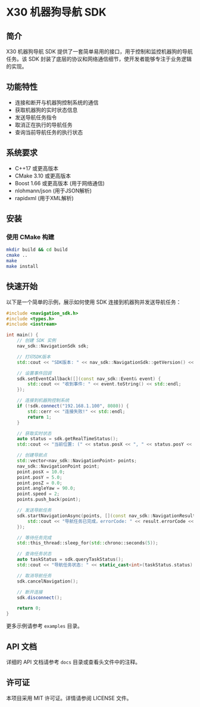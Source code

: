 # X30 机器狗导航 SDK

## 简介

X30 机器狗导航 SDK 提供了一套简单易用的接口，用于控制和监控机器狗的导航任务。该 SDK 封装了底层的协议和网络通信细节，使开发者能够专注于业务逻辑的实现。

## 功能特性

- 连接和断开与机器狗控制系统的通信
- 获取机器狗的实时状态信息
- 发送导航任务指令
- 取消正在执行的导航任务
- 查询当前导航任务的执行状态

## 系统要求

- C++17 或更高版本
- CMake 3.10 或更高版本
- Boost 1.66 或更高版本 (用于网络通信)
- nlohmann/json (用于JSON解析)
- rapidxml (用于XML解析)

## 安装

### 使用 CMake 构建

```bash
mkdir build && cd build
cmake ..
make
make install
```

## 快速开始

以下是一个简单的示例，展示如何使用 SDK 连接到机器狗并发送导航任务：

```cpp
#include <navigation_sdk.h>
#include <types.h>
#include <iostream>

int main() {
    // 创建 SDK 实例
    nav_sdk::NavigationSdk sdk;

    // 打印SDK版本
    std::cout << "SDK版本: " << nav_sdk::NavigationSdk::getVersion() << std::endl;

    // 设置事件回调
    sdk.setEventCallback([](const nav_sdk::Event& event) {
        std::cout << "收到事件: " << event.toString() << std::endl;
    });

    // 连接到机器狗控制系统
    if (!sdk.connect("192.168.1.100", 8080)) {
        std::cerr << "连接失败!" << std::endl;
        return 1;
    }

    // 获取实时状态
    auto status = sdk.getRealTimeStatus();
    std::cout << "当前位置: (" << status.posX << ", " << status.posY << ", " << status.posZ << ")" << std::endl;

    // 创建导航点
    std::vector<nav_sdk::NavigationPoint> points;
    nav_sdk::NavigationPoint point;
    point.posX = 10.0;
    point.posY = 5.0;
    point.posZ = 0.0;
    point.angleYaw = 90.0;
    point.speed = 2;
    points.push_back(point);

    // 发送导航任务
    sdk.startNavigationAsync(points, [](const nav_sdk::NavigationResult& result) {
        std::cout << "导航任务已完成，errorCode: " << result.errorCode << std::endl;
    });

    // 等待任务完成
    std::this_thread::sleep_for(std::chrono::seconds(5));

    // 查询任务状态
    auto taskStatus = sdk.queryTaskStatus();
    std::cout << "导航任务状态: " << static_cast<int>(taskStatus.status) << std::endl;

    // 取消导航任务
    sdk.cancelNavigation();

    // 断开连接
    sdk.disconnect();

    return 0;
}
```

更多示例请参考 `examples` 目录。

## API 文档

详细的 API 文档请参考 `docs` 目录或查看头文件中的注释。

## 许可证

本项目采用 MIT 许可证。详情请参阅 LICENSE 文件。
